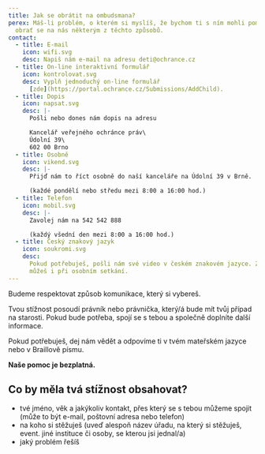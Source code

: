 ```yaml
---
title: Jak se obrátit na ombudsmana?
perex: Máš-li problém, o kterém si myslíš, že bychom ti s ním mohli pomoci,
  obrať se na nás některým z těchto způsobů.
contact:
  - title: E-mail
    icon: wifi.svg
    desc: Napiš nám e-mail na adresu deti@ochrance.cz
  - title: On-line interaktivní formulář
    icon: kontrolovat.svg
    desc: Vyplň jednoduchý on-line formulář
      [zde](https://portal.ochrance.cz/Submissions/AddChild).
  - title: Dopis
    icon: napsat.svg
    desc: |-
      Pošli nebo dones nám dopis na adresu

      Kancelář veřejného ochránce práv\
      Údolní 39\
      602 00 Brno
  - title: Osobně
    icon: vikend.svg
    desc: |-
      Přijď nám to říct osobně do naší kanceláře na Údolní 39 v Brně.

      (každé pondělí nebo středu mezi 8:00 a 16:00 hod.)
  - title: Telefon
    icon: mobil.svg
    desc: |-
      Zavolej nám na 542 542 888 

      (každý všední den mezi 8:00 a 16:00 hod.)
  - title: Český znakový jazyk
    icon: soukromi.svg
    desc:
      Pokud potřebuješ, pošli nám své video v českém znakovém jazyce. Znakovat
      můžeš i při osobním setkání.
---
```


Budeme respektovat způsob komunikace, který si vybereš.

Tvou stížnost posoudí právník nebo právnička, který/á bude mít tvůj případ na starosti. Pokud bude potřeba, spojí se s tebou a společně doplníte další informace.

Pokud potřebuješ, dej nám vědět a odpovíme ti v tvém mateřském jazyce nebo v Braillově písmu.

**Naše pomoc je bezplatná.**

<div class="blue-block">

## Co by měla tvá stížnost obsahovat?

- tvé jméno, věk a jakýkoliv kontakt, přes který se s tebou můžeme spojit (může to být e-mail, poštovní adresa nebo telefon)
- na koho si stěžuješ (uveď alespoň název úřadu, na který si stěžuješ, event. jiné instituce či osoby, se kterou jsi jednal/a)
- jaký problém řešíš

</div>
